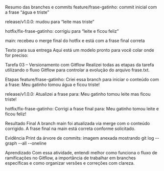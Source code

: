 Resumo das branches e commits
feature/frase-gatinho:  commit inicial com a frase “água e triste”

release/v1.0.0:  mudou para “leite mas triste”

hotfix/fix-frase-gatinho:  corrigiu para “leite e ficou feliz”

main: recebeu o merge final do hotfix e está com a frase final correta

Texto para sua entrega
Aqui está um modelo pronto para você colar onde for preciso:

Tarefa 03 – Versionamento com Gitflow
Realizei todas as etapas da tarefa utilizando o fluxo Gitflow para controlar a evolução do arquivo frase.txt.

Etapas
feature/frase-gatinho:
Criei essa branch para iniciar o conteúdo com a frase:
Meu gatinho tomou água e ficou triste!

release/v1.0.0:
Atualizei a frase para:
Meu gatinho tomou leite mas ficou triste!

hotfix/fix-frase-gatinho:
Corrigi a frase final para:
Meu gatinho tomou leite e ficou feliz!

Resultado Final
A branch main foi atualizada via merge com o conteúdo corrigido. A frase final na main está correta conforme solicitado.

Evidência
Print da árvore de commits:
imagem anexada mostrando git log --graph --all --oneline

Aprendizado
Com essa atividade, entendi melhor como funciona o fluxo de ramificações no Gitflow, a importância de trabalhar em branches específicas e como organizar versões e correções com clareza.